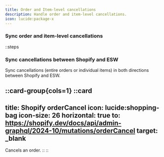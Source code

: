 ```yaml
---
title: Order and Item-level cancellations
description: Handle order and item-level cancellations.
icon: lucide:package-x
---
```


### Sync order and item-level cancellations

::steps
### Sync cancellations between Shopify and ESW

Sync cancellations (entire orders or individual items) in both directions between Shopify and ESW.

::card-group{cols=1}
  ::card
  ---
  title: Shopify orderCancel
  icon: lucide:shopping-bag
  icon-size: 26
  horizontal: true
  to: https://shopify.dev/docs/api/admin-graphql/2024-10/mutations/orderCancel
  target: _blank
  ---
  Cancels an order.
  ::
::
